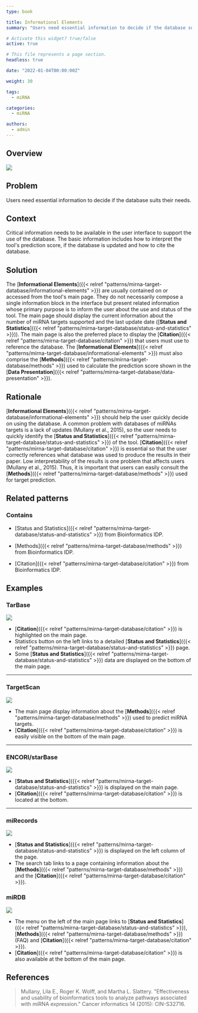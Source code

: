 ```yaml
---
type: book

title: Informational Elements
summary: "Users need essential information to decide if the database suits their needs."

# Activate this widget? true/false
active: true

# This file represents a page section.
headless: true

date: "2022-01-04T00:00:00Z"

weight: 30

tags:
  - miRNA

categories:
  - miRNA

authors:
  - admin
---
```


## Overview

![](informational-elements.png)

## Problem

Users need essential information to decide if the database suits their needs.

## Context

Critical information needs to be available in the user interface to support the use of the database. The basic information includes how to interpret the tool's prediction score, if the database is updated and how to cite the database.

## Solution

The [**Informational Elements**]({{< relref "patterns/mirna-target-database/informational-elements" >}}) are usually contained on or accessed from the tool's main page. They do not necessarily compose a single information block in the interface but present related information whose primary purpose is to inform the user about the use and status of the tool. The main page should display the current information about the number of miRNA targets supported and the last update date ([**Status and Statistics**]({{< relref "patterns/mirna-target-database/status-and-statistics" >}})). The main page is also the preferred place to display the [**Citation**]({{< relref "patterns/mirna-target-database/citation" >}}) that users must use to reference the database. The [**Informational Elements**]({{< relref "patterns/mirna-target-database/informational-elements" >}}) must also comprise the [**Methods**]({{< relref "patterns/mirna-target-database/methods" >}}) used to calculate the prediction score shown in the [**Data Presentation**]({{< relref "patterns/mirna-target-database/data-presentation" >}}).

## Rationale

[**Informational Elements**]({{< relref "patterns/mirna-target-database/informational-elements" >}}) should help the user quickly decide on using the database. A common problem with databases of miRNAs targets is a lack of updates (Mullany et al., 2015), so the user needs to quickly identify the [**Status and Statistics**]({{< relref "patterns/mirna-target-database/status-and-statistics" >}}) of the tool. [**Citation**]({{< relref "patterns/mirna-target-database/citation" >}}) is essential so that the user correctly references what database was used to produce the results in their paper. Low interpretability of the results is one problem that affects users (Mullany et al., 2015). Thus, it is important that users can easily consult the [**Methods**]({{< relref "patterns/mirna-target-database/methods" >}}) used for target prediction.

## Related patterns

### Contains

- [Status and Statistics]({{< relref "patterns/mirna-target-database/status-and-statistics" >}}) from Bioinformatics IDP.

- [Methods]({{< relref "patterns/mirna-target-database/methods" >}}) from Bioinformatics IDP.

- [Citation]({{< relref "patterns/mirna-target-database/citation" >}}) from Bioinformatics IDP.


## Examples

### TarBase

![](tarbase_info.png)
- [**Citation**]({{< relref "patterns/mirna-target-database/citation" >}}) is highlighted on the main page.
- Statistics button on the left links to a detailed [**Status and Statistics**]({{< relref "patterns/mirna-target-database/status-and-statistics" >}}) page.
- Some [**Status and Statistics**]({{< relref "patterns/mirna-target-database/status-and-statistics" >}}) data are displayed on the bottom of the main page.

---

### TargetScan

![](target_scan_info.png)

- The main page display information about the [**Methods**]({{< relref "patterns/mirna-target-database/methods" >}}) used to predict miRNA targets.
- [**Citation**]({{< relref "patterns/mirna-target-database/citation" >}}) is easily visible on the bottom of the main page.

---

### ENCORI/starBase

![](encori_info.png)

- [**Status and Statistics**]({{< relref "patterns/mirna-target-database/status-and-statistics" >}}) is displayed on the main page.
- [**Citation**]({{< relref "patterns/mirna-target-database/citation" >}}) is located at the bottom.

---

### miRecords

![](mirecords_info.png)
 
 - [**Status and Statistics**]({{< relref "patterns/mirna-target-database/status-and-statistics" >}}) is displayed on the left column of the page.
 - The search tab links to a page containing information about the [**Methods**]({{< relref "patterns/mirna-target-database/methods" >}}) and the [**Citation**]({{< relref "patterns/mirna-target-database/citation" >}}).
 
 ### miRDB
 
 ![](mirdb_info.png)

- The menu on the left of the main page links to [**Status and Statistics**]({{< relref "patterns/mirna-target-database/status-and-statistics" >}}), [**Methods**]({{< relref "patterns/mirna-target-database/methods" >}}) (FAQ) and [**Citation**]({{< relref "patterns/mirna-target-database/citation" >}}).
- [**Citation**]({{< relref "patterns/mirna-target-database/citation" >}}) is also available at the bottom of the main page.

## References

>Mullany, Lila E., Roger K. Wolff, and Martha L. Slattery. "Effectiveness and usability of bioinformatics tools to analyze pathways associated with miRNA expression." Cancer informatics 14 (2015): CIN-S32716.